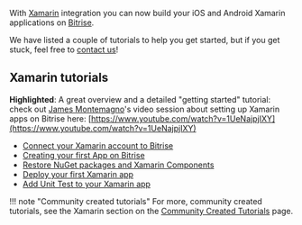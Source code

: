 With [Xamarin](https://xamarin.com) integration you can now build your
iOS and Android Xamarin applications on [Bitrise](https://www.bitrise.io).

We have listed a couple of tutorials to help you get started, but if you get stuck,
feel free to [contact us](https://www.bitrise.io/contact)!

## Xamarin tutorials

__Highlighted__:
A great overview and a detailed "getting started" tutorial: check out [James Montemagno](https://twitter.com/JamesMontemagno)'s
video session about setting up Xamarin apps on Bitrise here: [https://www.youtube.com/watch?v=1UeNajpjIXY](https://www.youtube.com/watch?v=1UeNajpjIXY)

* [Connect your Xamarin account to Bitrise](/xamarin/connect-your-xamarin-account-to-bitrise/) 
* [Creating your first App on Bitrise](/getting-started/create-your-first-app-on-bitrise/) 
* [Restore NuGet packages and Xamarin Components](/xamarin/restore-nuget-packages-and-xamarin-components) 
* [Deploy your first Xamarin app](doc:deploy-your-first-xamarin-app)
* [Add Unit Test to your Xamarin app](doc:add-unit-test-to-your-xamarin-app) 

!!! note "Community created tutorials"
    For more, community created tutorials, see the Xamarin section on the
    [Community Created Tutorials](/tutorials/community-created/) page.

